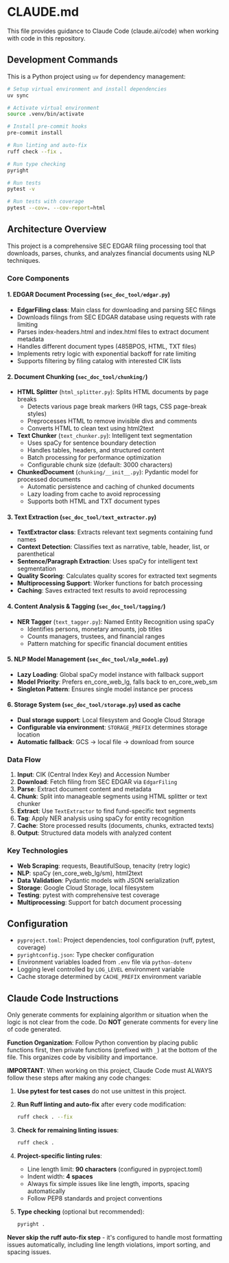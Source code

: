 # CLAUDE.md

This file provides guidance to Claude Code (claude.ai/code) when working with code in this repository.

## Development Commands

This is a Python project using `uv` for dependency management:

```bash
# Setup virtual environment and install dependencies
uv sync

# Activate virtual environment
source .venv/bin/activate

# Install pre-commit hooks
pre-commit install

# Run linting and auto-fix
ruff check --fix .

# Run type checking
pyright

# Run tests
pytest -v

# Run tests with coverage
pytest --cov=. --cov-report=html
```

## Architecture Overview

This project is a comprehensive SEC EDGAR filing processing tool that downloads, parses, chunks, and analyzes financial documents using NLP techniques.

### Core Components

#### 1. EDGAR Document Processing (`sec_doc_tool/edgar.py`)
- **EdgarFiling class**: Main class for downloading and parsing SEC filings
- Downloads filings from SEC EDGAR database using requests with rate limiting
- Parses index-headers.html and index.html files to extract document metadata
- Handles different document types (485BPOS, HTML, TXT files)
- Implements retry logic with exponential backoff for rate limiting
- Supports filtering by filing catalog with interested CIK lists

#### 2. Document Chunking (`sec_doc_tool/chunking/`)
- **HTML Splitter** (`html_splitter.py`): Splits HTML documents by page breaks
  - Detects various page break markers (HR tags, CSS page-break styles)
  - Preprocesses HTML to remove invisible divs and comments
  - Converts HTML to clean text using html2text
- **Text Chunker** (`text_chunker.py`): Intelligent text segmentation
  - Uses spaCy for sentence boundary detection
  - Handles tables, headers, and structured content
  - Batch processing for performance optimization
  - Configurable chunk size (default: 3000 characters)
- **ChunkedDocument** (`chunking/__init__.py`): Pydantic model for processed documents
  - Automatic persistence and caching of chunked documents
  - Lazy loading from cache to avoid reprocessing
  - Supports both HTML and TXT document types

#### 3. Text Extraction (`sec_doc_tool/text_extractor.py`)
- **TextExtractor class**: Extracts relevant text segments containing fund names
- **Context Detection**: Classifies text as narrative, table, header, list, or parenthetical
- **Sentence/Paragraph Extraction**: Uses spaCy for intelligent text segmentation
- **Quality Scoring**: Calculates quality scores for extracted text segments
- **Multiprocessing Support**: Worker functions for batch processing
- **Caching**: Saves extracted text results to avoid reprocessing

#### 4. Content Analysis & Tagging (`sec_doc_tool/tagging/`)
- **NER Tagger** (`text_tagger.py`): Named Entity Recognition using spaCy
  - Identifies persons, monetary amounts, job titles
  - Counts managers, trustees, and financial ranges
  - Pattern matching for specific financial document entities

#### 5. NLP Model Management (`sec_doc_tool/nlp_model.py`)
- **Lazy Loading**: Global spaCy model instance with fallback support
- **Model Priority**: Prefers en_core_web_lg, falls back to en_core_web_sm
- **Singleton Pattern**: Ensures single model instance per process

#### 6. Storage System (`sec_doc_tool/storage.py`) used as cache
- **Dual storage support**: Local filesystem and Google Cloud Storage
- **Configurable via environment**: `STORAGE_PREFIX` determines storage location
- **Automatic fallback**: GCS → local file → download from source

### Data Flow

1. **Input**: CIK (Central Index Key) and Accession Number
2. **Download**: Fetch filing from SEC EDGAR via `EdgarFiling`
3. **Parse**: Extract document content and metadata
4. **Chunk**: Split into manageable segments using HTML splitter or text chunker
5. **Extract**: Use `TextExtractor` to find fund-specific text segments
6. **Tag**: Apply NER analysis using spaCy for entity recognition
7. **Cache**: Store processed results (documents, chunks, extracted texts)
8. **Output**: Structured data models with analyzed content

### Key Technologies

- **Web Scraping**: requests, BeautifulSoup, tenacity (retry logic)
- **NLP**: spaCy (en_core_web_lg/sm), html2text
- **Data Validation**: Pydantic models with JSON serialization
- **Storage**: Google Cloud Storage, local filesystem
- **Testing**: pytest with comprehensive test coverage
- **Multiprocessing**: Support for batch document processing


## Configuration

- `pyproject.toml`: Project dependencies, tool configuration (ruff, pytest, coverage)
- `pyrightconfig.json`: Type checker configuration
- Environment variables loaded from `.env` file via `python-dotenv`
- Logging level controlled by `LOG_LEVEL` environment variable
- Cache storage determined by `CACHE_PREFIX` environment variable


## Claude Code Instructions

Only generate comments for explaining algorithm or situation when the logic is not clear from the code.
Do **NOT** generate comments for every line of code generated.

**Function Organization**: Follow Python convention by placing public functions first, then private functions (prefixed with `_`) at the bottom of the file. This organizes code by visibility and importance.

**IMPORTANT**: When working on this project, Claude Code must ALWAYS follow these steps after making any code changes:

1. **Use pytest for test cases** do not use unittest in this project.

2. **Run Ruff linting and auto-fix** after every code modification:
   ```bash
   ruff check . --fix
   ```

3. **Check for remaining linting issues**:
   ```bash
   ruff check .
   ```

4. **Project-specific linting rules**:
   - Line length limit: **90 characters** (configured in pyproject.toml)
   - Indent width: **4 spaces**
   - Always fix simple issues like line length, imports, spacing automatically
   - Follow PEP8 standards and project conventions

5. **Type checking** (optional but recommended):
   ```bash
   pyright .
   ```

**Never skip the ruff auto-fix step** - it's configured to handle most formatting issues automatically, including line length violations, import sorting, and spacing issues.
